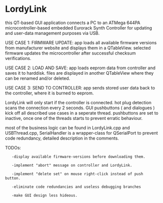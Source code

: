# LordyLink

this QT-based GUI application connects a PC to an ATMega 644PA microcontroller-based embedded Eurorack Synth Controller for updating and 
user-data management purposes via USB.


USE CASE 1: FIRMWARE UPDATE:        app loads all available firmware versions from manufacturer website and displays them in a QTableView.
                                    selected firmware updates the microcontroller after successful checksum verifications.


USE CASE 2: LOAD AND SAVE:          app loads eeprom data from controller and saves it to harddisk. files are displayed in another QTableView
                                    where they can be renamed and/or deleted. 
             

USE CASE 3: SEND TO CONTROLLER:     app sends stored user data back to the controller, where it is burned to eeprom.


LordyLink will only start if the controller is connected. hot plug detection scans the connection every 2 seconds.
GUI pushbuttons ( and dialogues ) kick off all described use cases in a seperate thread. pushbuttons are set to inactive, once
one of the threads starts to prevent erratic behaviour.

most of the business logic can be found in LordyLink.cpp and USBThread.cpp,
SerialHandler is a wrapper-class for QSerialPort to prevent code redundancy,
detailed description in the comments.

TODOs: 
       
       -display available firmware-versions before downloading them. 
       
       -implement "abort" message on controller and LordyLink.
       
       -implement "delete set" on mouse right-click instead of push button.
       
       -eliminate code redundancies and useless debugging branches
       
       -make GUI design less hideous.

